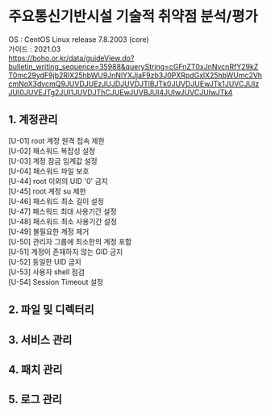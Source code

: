 # 주요통신기반시설 기술적 취약점 분석/평가

OS : CentOS Linux release 7.8.2003 (core)   
가이드 : 2021.03   
https://boho.or.kr/data/guideView.do?bulletin_writing_sequence=35988&queryString=cGFnZT0xJnNvcnRfY29kZT0mc29ydF9jb2RlX25hbWU9JnNlYXJjaF9zb3J0PXRpdGxlX25hbWUmc2VhcmNoX3dvcmQ9JUVDJUEzJUJDJUVDJTlBJTk0JUVDJUEwJTk1JUVCJUIzJUI0JUVEJTg2JUI1JUVDJThCJUEwJUVBJUI4JUIwJUVCJUIwJTk4

## 1. 계정관리
[U-01] root 계정 원격 접속 제한   
[U-02] 패스워드 복잡성 설정   
[U-03] 계정 잠금 임계값 설정   
[U-04] 패스워드 파일 보호   
[U-44] root 이외의 UID '0' 금지   
[U-45] root 계정 su 제한   
[U-46] 패스워드 최소 길이 설정   
[U-47] 패스워드 최대 사용기간 설정   
[U-48] 패스워드 최소 사용기간 설정   
[U-49] 불필요한 계정 제거   
[U-50] 관리자 그룹에 최소한의 계정 포함   
[U-51] 계정이 존재하지 않는 GID 금지   
[U-52] 동일한 UID 금지   
[U-53] 사용자 shell 점검   
[U-54] Session Timeout 설정   

## 2. 파일 및 디렉터리 

## 3. 서비스 관리

## 4. 패치 관리

## 5. 로그 관리
